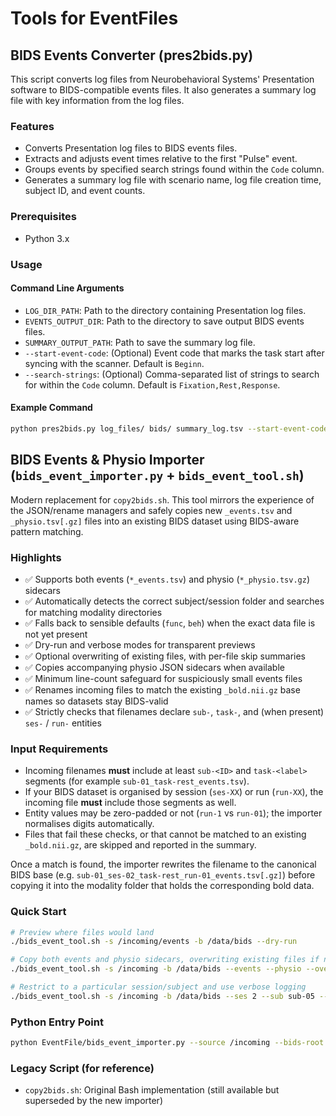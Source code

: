 # Tools for EventFiles
## BIDS Events Converter (pres2bids.py)

This script converts log files from Neurobehavioral Systems' Presentation software to BIDS-compatible events files. It also generates a summary log file with key information from the log files.

### Features

- Converts Presentation log files to BIDS events files.
- Extracts and adjusts event times relative to the first "Pulse" event.
- Groups events by specified search strings found within the `Code` column.
- Generates a summary log file with scenario name, log file creation time, subject ID, and event counts.

### Prerequisites

- Python 3.x

### Usage

#### Command Line Arguments

- `LOG_DIR_PATH`: Path to the directory containing Presentation log files.
- `EVENTS_OUTPUT_DIR`: Path to the directory to save output BIDS events files.
- `SUMMARY_OUTPUT_PATH`: Path to save the summary log file.
- `--start-event-code`: (Optional) Event code that marks the task start after syncing with the scanner. Default is `Beginn`.
- `--search-strings`: (Optional) Comma-separated list of strings to search for within the `Code` column. Default is `Fixation,Rest,Response`.

#### Example Command

```sh
python pres2bids.py log_files/ bids/ summary_log.tsv --start-event-code Beginn --search-strings Fixation,Response,Mask,Comp,Hit
```
## BIDS Events & Physio Importer (`bids_event_importer.py` + `bids_event_tool.sh`)

Modern replacement for `copy2bids.sh`. This tool mirrors the experience of the JSON/rename managers and safely copies new `_events.tsv` and `_physio.tsv[.gz]` files into an existing BIDS dataset using BIDS-aware pattern matching.

### Highlights

- ✅ Supports both events (`*_events.tsv`) and physio (`*_physio.tsv.gz`) sidecars
- ✅ Automatically detects the correct subject/session folder and searches for matching modality directories
- ✅ Falls back to sensible defaults (`func`, `beh`) when the exact data file is not yet present
- ✅ Dry-run and verbose modes for transparent previews
- ✅ Optional overwriting of existing files, with per-file skip summaries
- ✅ Copies accompanying physio JSON sidecars when available
- ✅ Minimum line-count safeguard for suspiciously small events files
- ✅ Renames incoming files to match the existing `_bold.nii.gz` base names so datasets stay BIDS-valid
- ✅ Strictly checks that filenames declare `sub-`, `task-`, and (when present) `ses-` / `run-` entities

### Input Requirements

- Incoming filenames **must** include at least `sub-<ID>` and `task-<label>` segments (for example `sub-01_task-rest_events.tsv`).
- If your BIDS dataset is organised by session (`ses-XX`) or run (`run-XX`), the incoming file **must** include those segments as well.
- Entity values may be zero-padded or not (`run-1` vs `run-01`); the importer normalises digits automatically.
- Files that fail these checks, or that cannot be matched to an existing `_bold.nii.gz`, are skipped and reported in the summary.

Once a match is found, the importer rewrites the filename to the canonical BIDS base (e.g. `sub-01_ses-02_task-rest_run-01_events.tsv[.gz]`) before copying it into the modality folder that holds the corresponding bold data.

### Quick Start

```bash
# Preview where files would land
./bids_event_tool.sh -s /incoming/events -b /data/bids --dry-run

# Copy both events and physio sidecars, overwriting existing files if necessary
./bids_event_tool.sh -s /incoming -b /data/bids --events --physio --overwrite

# Restrict to a particular session/subject and use verbose logging
./bids_event_tool.sh -s /incoming -b /data/bids --ses 2 --sub sub-05 --verbose
```

### Python Entry Point

```bash
python EventFile/bids_event_importer.py --source /incoming --bids-root /data/bids --physio --dry-run
```

### Legacy Script (for reference)

- `copy2bids.sh`: Original Bash implementation (still available but superseded by the new importer)
